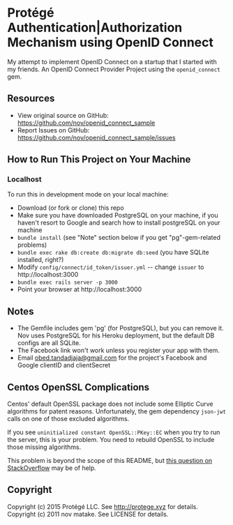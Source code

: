 # Protégé Authentication|Authorization Mechanism using OpenID Connect

My attempt to implement OpenID Connect on a startup that I started with my friends.
An OpenID Connect Provider Project using the `openid_connect` gem.

## Resources

* View original source on GitHub: https://github.com/nov/openid_connect_sample
* Report Issues on GitHub: https://github.com/nov/openid_connect_sample/issues

## How to Run This Project on Your Machine

### Localhost

To run this in development mode on your local machine:

* Download (or fork or clone) this repo
* Make sure you have downloaded PostgreSQL on your machine, if you haven't resort to Google and search how to install postgreSQL on your machine
* `bundle install` (see "Note" section below if you get "pg"-gem-related problems)
* `bundle exec rake db:create db:migrate db:seed` (you have SQLite installed, right?)
* Modify `config/connect/id_token/issuer.yml` -- change `issuer` to http://localhost:3000
* `bundle exec rails server -p 3000`
* Point your browser at http://localhost:3000

## Notes

* The Gemfile includes gem 'pg' (for PostgreSQL), but you can remove it.
  Nov uses PostgreSQL for his Heroku deployment, but the default DB configs are all SQLite.
* The Facebook link won't work unless you register your app with them.
* Email obed.tandadjaja@gmail.com for the project's Facebook and Google clientID and clientSecret

## Centos OpenSSL Complications

Centos' default OpenSSL package does not include some Elliptic Curve algorithms for patent reasons.
Unfortunately, the gem dependency `json-jwt` calls on one of those excluded algorithms.

If you see `uninitialized constant OpenSSL::PKey::EC` when you try to run the server,
this is your problem. You need to rebuild OpenSSL to include those missing algorithms.

This problem is beyond the scope of this README, but
[this question on StackOverflow](http://stackoverflow.com/questions/32790297/uninitialized-constant-opensslpkeyec-from-ruby-on-centos/32790298#32790298)
may be of help.


## Copyright

Copyright (c) 2015 Protégé LLC. See http://protege.xyz for details.
Copyright (c) 2011 nov matake. See LICENSE for details.
